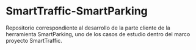 # SmartTraffic-SmartParking
Repositorio correspondiente al desarrollo de la parte cliente de la herramienta SmartParking, uno de los casos de estudio dentro del marco proyecto SmartTraffic.
